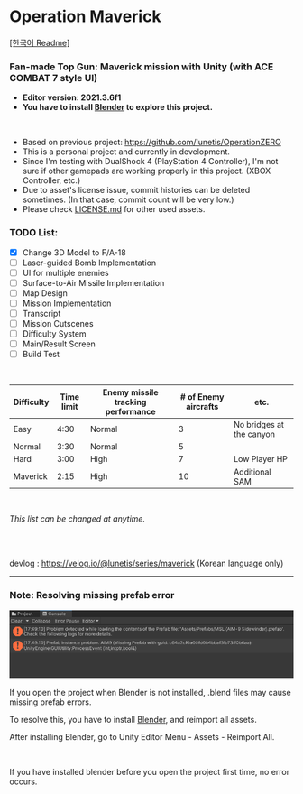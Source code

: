 # Operation Maverick

[[한국어 Readme]](https://github.com/lunetis/OperationMaverick/blob/main/README.kr.md)

### Fan-made Top Gun: Maverick mission with Unity (with ACE COMBAT 7 style UI)

- __Editor version: 2021.3.6f1__
- __You have to install [Blender](https://www.blender.org/download/) to explore this project.__

<br>

* Based on previous project: https://github.com/lunetis/OperationZERO
* This is a personal project and currently in development.
* Since I'm testing with DualShock 4 (PlayStation 4 Controller), I'm not sure if other gamepads are working properly in this project. (XBOX Controller, etc.)
* Due to asset's license issue, commit histories can be deleted sometimes. (In that case, commit count will be very low.)
* Please check [LICENSE.md](https://github.com/lunetis/OperationMaverick/blob/main/LICENSE.md) for other used assets.

### TODO List:
- [x] Change 3D Model to F/A-18
- [ ] Laser-guided Bomb Implementation
- [ ] UI for multiple enemies
- [ ] Surface-to-Air Missile Implementation
- [ ] Map Design
- [ ] Mission Implementation
- [ ] Transcript
- [ ] Mission Cutscenes
- [ ] Difficulty System
- [ ] Main/Result Screen
- [ ] Build Test

<br>

|Difficulty|Time limit|Enemy missile tracking performance|# of Enemy aircrafts|etc.|
|------|---|---|---|---|
|Easy|4:30|Normal|3|No bridges at the canyon|
|Normal|3:30|Normal|5||
|Hard|3:00|High|7|Low Player HP|
|Maverick|2:15|High|10|Additional SAM|

<br>

*This list can be changed at anytime.*

<br>
<br>

devlog : https://velog.io/@lunetis/series/maverick (Korean language only)

---

### Note: Resolving missing prefab error

![](https://github.com/lunetis/OperationMaverick/blob/main/missingerror.PNG)

If you open the project when Blender is not installed, .blend files may cause missing prefab errors.

To resolve this, you have to install [Blender](https://www.blender.org/download/), and reimport all assets.

After installing Blender, go to Unity Editor Menu - Assets - Reimport All.

<br>

If you have installed blender before you open the project first time, no error occurs.
